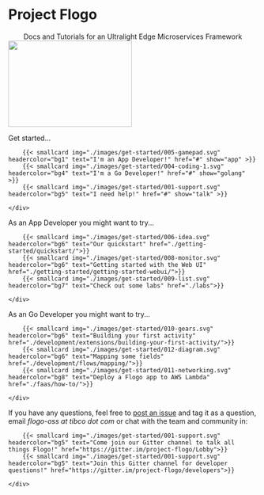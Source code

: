 # Project Flogo

<center>Docs and Tutorials for an Ultralight Edge Microservices Framework</center>

<img src="./images/Flynn1.png" width="250" height="174"/>

<div class="line center">
    <p>Get started...<p/>
    <div class="cards">

        {{< smallcard img="./images/get-started/005-gamepad.svg" headercolor="bg1" text="I'm an App Developer!" href="#" show="app" >}}
        {{< smallcard img="./images/get-started/004-coding-1.svg" headercolor="bg4" text="I'm a Go Developer!" href="#" show="golang" >}}
        {{< smallcard img="./images/get-started/001-support.svg" headercolor="bg5" text="I need help!" href="#" show="talk" >}}

    </div>
</div>

<div class="line hidden" id="app">
    <p class="center">As an App Developer you might want to try...</p>
    <div class="cards">

        {{< smallcard img="./images/get-started/006-idea.svg" headercolor="bg6" text="Our quickstart" href="./getting-started/quickstart/">}}
        {{< smallcard img="./images/get-started/008-monitor.svg" headercolor="bg6" text="Getting started with the Web UI" href="./getting-started/getting-started-webui/">}}
        {{< smallcard img="./images/get-started/009-list.svg" headercolor="bg7" text="Check out some labs" href="./labs">}}

    </div>
</div>

<div class="line hidden" id="golang">
    <p class="center">As an Go Developer you might want to try...</p>
    <div class="cards">

        {{< smallcard img="./images/get-started/010-gears.svg" headercolor="bg6" text="Building your first activity" href="./development/extensions/building-your-first-activity/">}}
        {{< smallcard img="./images/get-started/012-diagram.svg" headercolor="bg6" text="Mapping some fields" href="./development/flows/mapping/">}}
        {{< smallcard img="./images/get-started/011-networking.svg" headercolor="bg8" text="Deploy a Flogo app to AWS Lambda" href="./faas/how-to/">}}

    </div>
</div>

<div class="line hidden" id="docs">
</div>

<div class="line hidden" id="talk">    
    <p class="center">If you have any questions, feel free to <a href="https://github.com/TIBCOSoftware/flogo/issues/new" target="_blank">post an issue</a> and tag it as a question, email <i>flogo-oss at tibco dot com</i> or chat with the team and community in:</p>
    <div class="cards">

        {{< smallcard img="./images/get-started/001-support.svg" headercolor="bg5" text="Come join our Gitter channel to talk all things Flogo!" href="https://gitter.im/project-flogo/Lobby">}}
        {{< smallcard img="./images/get-started/001-support.svg" headercolor="bg5" text="Join this Gitter channel for developer questions!" href="https://gitter.im/project-flogo/developers">}}

    </div>
</div>

<script>
    function show(arg) {
        document.getElementById("app").classList = "line hidden"
        document.getElementById("golang").classList = "line hidden"
        document.getElementById("docs").classList = "line hidden"
        document.getElementById("talk").classList = "line hidden"
        document.getElementById(arg).classList.remove("hidden")
        document.getElementById(arg).classList.add("block")
    }
</script>